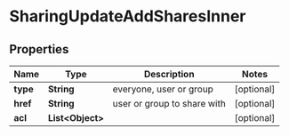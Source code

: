 

# SharingUpdateAddSharesInner


## Properties

| Name | Type | Description | Notes |
|------------ | ------------- | ------------- | -------------|
|**type** | **String** | everyone, user or group |  [optional] |
|**href** | **String** | user or group to share with |  [optional] |
|**acl** | **List&lt;Object&gt;** |  |  [optional] |



